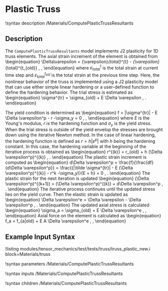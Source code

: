 # Plastic Truss

!syntax description /Materials/ComputePlasticTrussResultants

## Description

The `ComputePlasticTrussResultants` model implements J2 plasticity for 1D truss elements. The axial strain increment of the element is obtained from
\begin{equation}
\Delta\varepsilon = {\varepsilon}_{total}^{t} - {\varepsilon}_{total}^{t_{old}} \, ,
\end{equation}
where ${\varepsilon}_{total}^{t}$ is the total strain at current time step and ${\varepsilon}_{total}^{t_{old}}$ is the total strain at the previous time step. Here, the nonlinear behavior of the truss is implemented using a J2 plasticity model that can use either simple linear hardening or a user-defined function to define the hardening behavior.
The trial stress is estimated as
\begin{equation}
\sigma^{tr} = \sigma_{old} + E \Delta \varepsilon \, .
\end{equation}

The yield condition is determined as
\begin{equation}
f = |\sigma^{tr}| - E \Delta \varepsilon^p - r -\sigma_y = 0 \, ,
\end{equation}
where $E$ is the Young's modulus, $r$ is the hardening function and $\sigma_y$ is the yield stress. When the trial stress is outside of the yield envelop the stresses are brought down using the iterative Newton method.
In the case of linear hardening, the hardening function is defined as $r=h |\varepsilon^p|$ with $h$ being the hardening constant. In this case, the hardening variable at the beginning of the iterative process is obtained as
\begin{equation}
r^{(k)} = r_{old} + h  (\Delta \varepsilon^p)^{(k)} \, .
\end{equation}
The plastic strain increment is computed as
\begin{equation}
d\Delta \varepsilon^p = \frac{f}{\frac{df}{d\Delta \varepsilon^p}} = \frac{(|\tilde \sigma^{tr}| - E (\Delta \varepsilon^p)^{(k)} - r^k -\sigma_y)}{E + h} = 0 \, .
\end{equation}
The plastic strain for the next iteration is updated
\begin{equation}
(\Delta \varepsilon^p)^{(k+1)} = (\Delta \varepsilon^p)^{(k)} + d\Delta \varepsilon^p \, .
\end{equation}
The iterative process continues until the updated stress lies on the yield curve.
Then the elastic strain is updated as
\begin{equation}
\Delta \varepsilon^e = \Delta \varepsilon - \Delta \varepsilon^p \, .
\end{equation}
The updated axial stress is calculated
\begin{equation}
\sigma_a = \sigma_{old} + E \Delta \varepsilon^e \, ,
\end{equation}
Axial force on the element is calculated as
\begin{equation}
f_a = f_{a|old} + E A \Delta \varepsilon^e \, ,
\end{equation}

## Example Input Syntax

!listing modules/tensor_mechanics/test/tests/truss/truss_plastic_new.i block=Materials/truss

!syntax parameters /Materials/ComputePlasticTrussResultants

!syntax inputs /Materials/ComputePlasticTrussResultants

!syntax children /Materials/ComputePlasticTrussResultants
